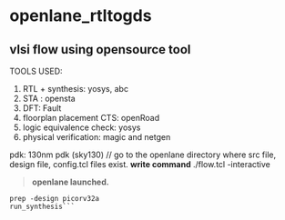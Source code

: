 # openlane_rtltogds
## vlsi flow using opensource tool
TOOLS USED: 
  1. RTL + synthesis: yosys, abc
  2. STA : opensta
  3. DFT: Fault
  4. floorplan placement CTS: openRoad
  5. logic equivalence check: yosys 
  6. physical verification: magic and netgen

pdk: 130nm pdk (sky130)
// go to the openlane directory where src file, design file, config.tcl files exist.
**write command**
./flow.tcl -interactive
>__openlane launched.__
```package require openlane 0.9
prep -design picorv32a
run_synthesis```

